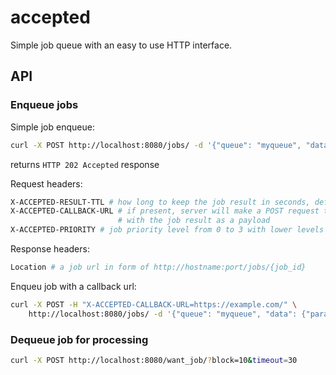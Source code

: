 # accepted
Simple job queue with an easy to use HTTP interface. 

## API
### Enqueue jobs

Simple job enqueue:
```bash
curl -X POST http://localhost:8080/jobs/ -d '{"queue": "myqueue", "data": {"param": "foo"}}'
```
returns `HTTP 202 Accepted` response

Request headers:
```bash
X-ACCEPTED-RESULT-TTL # how long to keep the job result in seconds, defaults to forever
X-ACCEPTED-CALLBACK-URL # if present, server will make a POST request to the URL 
                        # with the job result as a payload
X-ACCEPTED-PRIORITY # job priority level from 0 to 3 with lower levels processed first
```

Response headers:
```bash
Location # a job url in form of http://hostname:port/jobs/{job_id}
```
Enqueu job with a callback url:
```bash
curl -X POST -H "X-ACCEPTED-CALLBACK-URL=https://example.com/" \
    http://localhost:8080/jobs/ -d '{"queue": "myqueue", "data": {"param": "foo"}}'
```




### Dequeue job for processing

```bash
curl -X POST http://localhost:8080/want_job/?block=10&timeout=30
```
